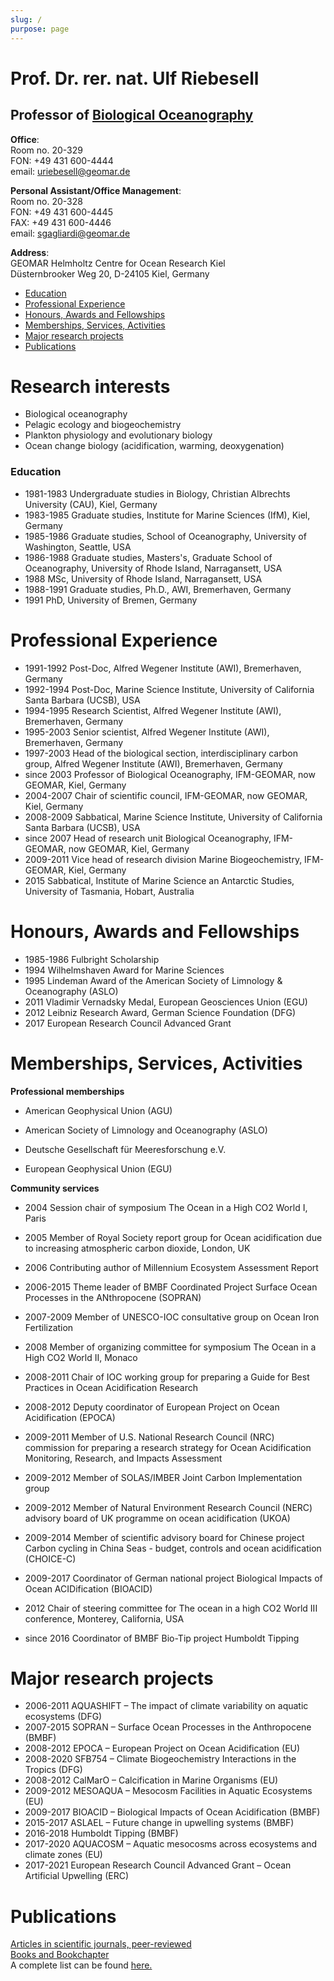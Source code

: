 ```yaml
---
slug: /
purpose: page
---
```


# Prof. Dr. rer. nat. Ulf Riebesell

## Professor of [Biological Oceanography](https://www.geomar.de/en/research/fb2/fb2-bi/)

**Office**:  
Room no. 20-329  
FON: +49 431 600-4444  
email: [uriebesell@geomar.de](mailto:uriebesell@geomar.de)

**Personal Assistant/Office Management**:  
Room no. 20-328  
FON: +49 431 600-4445  
FAX: +49 431 600-4446  
email: [sgagliardi@geomar.de](mailto:sgagliardi@geomar.de)

**Address**:  
GEOMAR Helmholtz Centre for Ocean Research Kiel  
Düsternbrooker Weg 20, D-24105 Kiel, Germany

- [Education](en/staff/fb2/bi/uriebesell/#c4767)
- [Professional Experience](en/staff/fb2/bi/uriebesell/#c4765)
- [Honours, Awards and Fellowships](en/staff/fb2/bi/uriebesell/#c4687)
- [Memberships, Services, Activities](en/staff/fb2/bi/uriebesell/#c4685)
- [Major research projects](en/staff/fb2/bi/uriebesell/#c4763)
- [Publications](en/staff/fb2/bi/uriebesell/#c4761)

# Research interests

- Biological oceanography
- Pelagic ecology and biogeochemistry
- Plankton physiology and evolutionary biology
- Ocean change biology (acidification, warming, deoxygenation)

### Education

- 1981-1983 Undergraduate studies in Biology, Christian Albrechts University (CAU), Kiel, Germany
- 1983-1985 Graduate studies, Institute for Marine Sciences (IfM), Kiel, Germany
- 1985-1986 Graduate studies, School of Oceanography, University of Washington, Seattle, USA
- 1986-1988 Graduate studies, Masters's, Graduate School of Oceanography, University of Rhode Island, Narragansett, USA
- 1988 MSc, University of Rhode Island, Narragansett, USA
- 1988-1991 Graduate studies, Ph.D., AWI, Bremerhaven, Germany
- 1991 PhD, University of Bremen, Germany

# Professional Experience

- 1991-1992 Post-Doc, Alfred Wegener Institute (AWI), Bremerhaven, Germany
- 1992-1994 Post-Doc, Marine Science Institute, University of California Santa Barbara (UCSB), USA
- 1994-1995 Research Scientist, Alfred Wegener Institute (AWI), Bremerhaven, Germany
- 1995-2003 Senior scientist, Alfred Wegener Institute (AWI), Bremerhaven, Germany
- 1997-2003 Head of the biological section, interdisciplinary carbon group, Alfred Wegener Institute (AWI), Bremerhaven, Germany
- since 2003 Professor of Biological Oceanography, IFM-GEOMAR, now GEOMAR, Kiel, Germany
- 2004-2007 Chair of scientific council, IFM-GEOMAR, now GEOMAR, Kiel, Germany
- 2008-2009 Sabbatical, Marine Science Institute, University of California Santa Barbara (UCSB), USA
- since 2007 Head of research unit Biological Oceanography, IFM-GEOMAR, now GEOMAR, Kiel, Germany
- 2009-2011 Vice head of research division Marine Biogeochemistry, IFM-GEOMAR, Kiel, Germany
- 2015 Sabbatical, Institute of Marine Science an Antarctic Studies, University of Tasmania, Hobart, Australia

# Honours, Awards and Fellowships

- 1985-1986 Fulbright Scholarship
- 1994 Wilhelmshaven Award for Marine Sciences
- 1995 Lindeman Award of the American Society of Limnology & Oceanography (ASLO)
- 2011 Vladimir Vernadsky Medal, European Geosciences Union (EGU)
- 2012 Leibniz Research Award, German Science Foundation (DFG)
- 2017 European Research Council Advanced Grant

# Memberships, Services, Activities

**Professional memberships**

- American Geophysical Union (AGU)

- American Society of Limnology and Oceanography (ASLO)

- Deutsche Gesellschaft für Meeresforschung e.V.

- European Geophysical Union (EGU)

**Community services**

- 2004 Session chair of symposium The Ocean in a High CO2 World I, Paris

- 2005 Member of Royal Society report group for Ocean acidification due to increasing atmospheric carbon dioxide, London, UK

- 2006 Contributing author of Millennium Ecosystem Assessment Report

- 2006-2015 Theme leader of BMBF Coordinated Project Surface Ocean Processes in the ANthropocene (SOPRAN)

- 2007-2009 Member of UNESCO-IOC consultative group on Ocean Iron Fertilization

- 2008 Member of organizing committee for symposium The Ocean in a High CO2 World II, Monaco

- 2008-2011 Chair of IOC working group for preparing a Guide for Best Practices in Ocean Acidification Research

- 2008-2012 Deputy coordinator of European Project on Ocean Acidification (EPOCA)

- 2009-2011 Member of U.S. National Research Council (NRC) commission for preparing a research strategy for Ocean Acidification Monitoring, Research, and Impacts Assessment

- 2009-2012 Member of SOLAS/IMBER Joint Carbon Implementation group

- 2009-2012 Member of Natural Environment Research Council (NERC) advisory board of UK programme on ocean acidification (UKOA)

- 2009-2014 Member of scientific advisory board for Chinese project Carbon cycling in China Seas - budget, controls and ocean acidification (CHOICE-C)

- 2009-2017 Coordinator of German national project Biological Impacts of Ocean ACIDification (BIOACID)

- 2012 Chair of steering committee for The ocean in a high CO2 World III conference, Monterey, California, USA

- since 2016 Coordinator of BMBF Bio-Tip project Humboldt Tipping

# Major research projects

- 2006-2011 AQUASHIFT – The impact of climate variability on aquatic ecosystems (DFG)
- 2007-2015 SOPRAN – Surface Ocean Processes in the Anthropocene (BMBF)
- 2008-2012 EPOCA – European Project on Ocean Acidification (EU)
- 2008-2020 SFB754 – Climate Biogeochemistry Interactions in the Tropics (DFG)
- 2008-2012 CalMarO – Calcification in Marine Organisms (EU)
- 2009-2012 MESOAQUA – Mesocosm Facilities in Aquatic Ecosystems (EU)
- 2009-2017 BIOACID – Biological Impacts of Ocean Acidification (BMBF)
- 2015-2017 ASLAEL – Future change in upwelling systems (BMBF)
- 2016-2018 Humboldt Tipping (BMBF)
- 2017-2020 AQUACOSM – Aquatic mesocosms across ecosystems and climate zones (EU)
- 2017-2021 European Research Council Advanced Grant – Ocean Artificial Upwelling (ERC)

# Publications

[Articles in scientific journals, peer-reviewed](en/staff/fb2/bi/uriebesell/articles-in-peer-reviewed-journals/#c13676 'Öffnet internen Link im aktuellen Fenster')  
[Books and Bookchapter](en/staff/fb2/bi/uriebesell/books-and-bookchapter/#c13673 'Öffnet internen Link im aktuellen Fenster')  
A complete list can be found [here.](en/staff/fb2/bi/uriebesell/publications/#c13674 'Öffnet internen Link im aktuellen Fenster')
